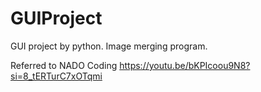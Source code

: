 # GUIProject

GUI project by python.
Image merging program.

Referred to NADO Coding https://youtu.be/bKPIcoou9N8?si=8_tERTurC7xOTqmi
